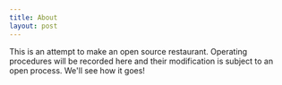 ```yaml
---
title: About
layout: post
---
```

This is an attempt to make an open source restaurant. Operating procedures will be recorded here and their modification is subject to an open process. We'll see how it goes!